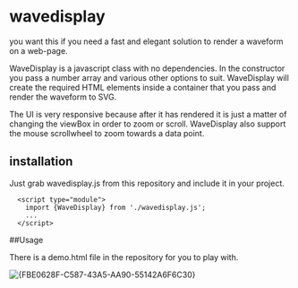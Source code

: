 # wavedisplay
you want this if you need a fast and elegant solution to render a waveform on a web-page.

WaveDisplay is a javascript class with no dependencies. In the constructor you pass a number array and various other options to suit.
WaveDisplay will create the required HTML elements inside a container that you pass and render the waveform to SVG.

The UI is very responsive because after it has rendered it is just a matter of changing the viewBox in order to zoom or scroll.
WaveDisplay also support the mouse scrollwheel to zoom towards a data point.

## installation

Just grab wavedisplay.js from this repository and include it in your project.

```
  <script type="module">
    import {WaveDisplay} from './wavedisplay.js';
    ...
  </script>
```

##Usage

There is a demo.html file in the repository for you to play with.

![{FBE0628F-C587-43A5-AA90-55142A6F6C30}](https://github.com/user-attachments/assets/3cf52a04-9929-4c01-888b-cdb78f025d50)

